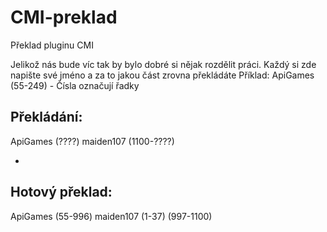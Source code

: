 # CMI-preklad
Překlad pluginu CMI

Jelikož nás bude víc tak by bylo dobré si nějak rozdělit práci.
Každý si zde napište své jméno a za to jakou část zrovna překládáte
Příklad: ApiGames (55-249)  - Čísla označují řadky

Překládání:
-

ApiGames (????)
maiden107 (1100-????)

-
Hotový překlad:  
-
ApiGames (55-996)
maiden107 (1-37) (997-1100)
